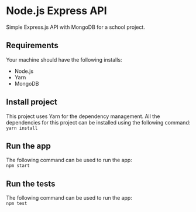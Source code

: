 # Node.js Express API

Simple Express.js API with MongoDB for a school project.

## Requirements
Your machine should have the following installs:
- Node.js
- Yarn
- MongoDB

## Install project
This project uses Yarn for the dependency management. All the dependencies for this project can be installed using the following command:  
`yarn install`

## Run the app
The following command can be used to run the app:  
`npm start`

## Run the tests
The following command can be used to run the app:  
`npm test`
